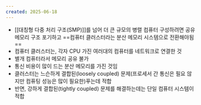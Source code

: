 ```yaml
---
created: 2025-06-18
---
```

- [[대칭형 다중 처리 구조(SMP)]]를 넘어 더 큰 규모의 병렬 컴퓨터 구성하려면 공유 메모리 구조 포기하고 ==컴퓨터 클러스터라는 분산 메모리 시스템으로 전환해야됨==
- 컴퓨터 클러스터는, 각자 CPU 가진 여러대의 컴퓨터를 네트워크로 연결한 것
- 별개 컴퓨터라서 메모리 공유 불가
- 통신 비용이 많이 드는 분산 메모리를 가진 것임
- 클러스터는 느슨하게 결합된(loosely coupled) 문제(프로세서 간 통신은 필요 않지만 컴퓨팅 성능은 많이 필요한)푸는데 적합
- 반면, 강하게 결합된(tightly coupled) 문제를 해결하는데는 단일 컴퓨터 시스템이 적합